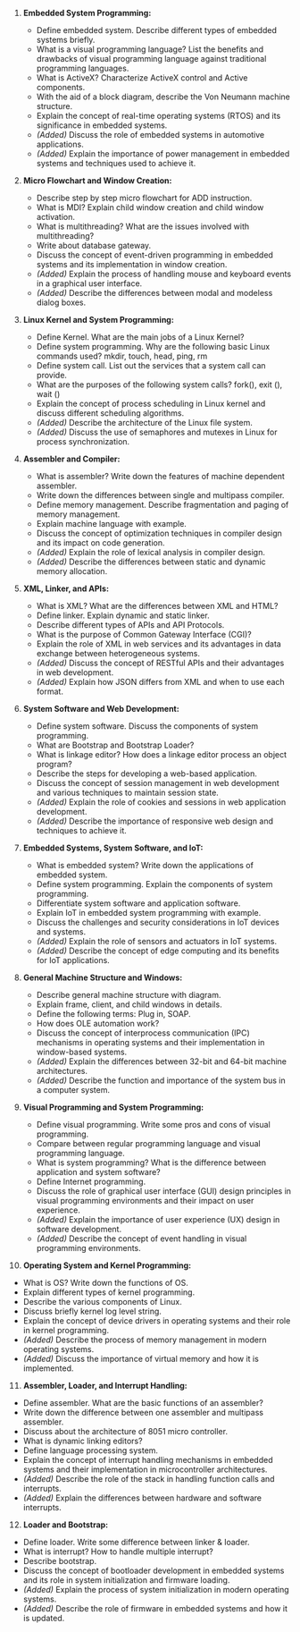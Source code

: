 1. **Embedded System Programming:**
    
    - Define embedded system. Describe different types of embedded systems briefly.
    - What is a visual programming language? List the benefits and drawbacks of visual programming language against traditional programming languages.
    - What is ActiveX? Characterize ActiveX control and Active components.
    - With the aid of a block diagram, describe the Von Neumann machine structure.
    - Explain the concept of real-time operating systems (RTOS) and its significance in embedded systems.
    - _(Added)_ Discuss the role of embedded systems in automotive applications.
    - _(Added)_ Explain the importance of power management in embedded systems and techniques used to achieve it.
2. **Micro Flowchart and Window Creation:**
    
    - Describe step by step micro flowchart for ADD instruction.
    - What is MDI? Explain child window creation and child window activation.
    - What is multithreading? What are the issues involved with multithreading?
    - Write about database gateway.
    - Discuss the concept of event-driven programming in embedded systems and its implementation in window creation.
    - _(Added)_ Explain the process of handling mouse and keyboard events in a graphical user interface.
    - _(Added)_ Describe the differences between modal and modeless dialog boxes.
3. **Linux Kernel and System Programming:**
    
    - Define Kernel. What are the main jobs of a Linux Kernel?
    - Define system programming. Why are the following basic Linux commands used? mkdir, touch, head, ping, rm
    - Define system call. List out the services that a system call can provide.
    - What are the purposes of the following system calls? fork(), exit (), wait ()
    - Explain the concept of process scheduling in Linux kernel and discuss different scheduling algorithms.
    - _(Added)_ Describe the architecture of the Linux file system.
    - _(Added)_ Discuss the use of semaphores and mutexes in Linux for process synchronization.
4. **Assembler and Compiler:**
    
    - What is assembler? Write down the features of machine dependent assembler.
    - Write down the differences between single and multipass compiler.
    - Define memory management. Describe fragmentation and paging of memory management.
    - Explain machine language with example.
    - Discuss the concept of optimization techniques in compiler design and its impact on code generation.
    - _(Added)_ Explain the role of lexical analysis in compiler design.
    - _(Added)_ Describe the differences between static and dynamic memory allocation.
5. **XML, Linker, and APIs:**
    
    - What is XML? What are the differences between XML and HTML?
    - Define linker. Explain dynamic and static linker.
    - Describe different types of APIs and API Protocols.
    - What is the purpose of Common Gateway Interface (CGI)?
    - Explain the role of XML in web services and its advantages in data exchange between heterogeneous systems.
    - _(Added)_ Discuss the concept of RESTful APIs and their advantages in web development.
    - _(Added)_ Explain how JSON differs from XML and when to use each format.
6. **System Software and Web Development:**
    
    - Define system software. Discuss the components of system programming.
    - What are Bootstrap and Bootstrap Loader?
    - What is linkage editor? How does a linkage editor process an object program?
    - Describe the steps for developing a web-based application.
    - Discuss the concept of session management in web development and various techniques to maintain session state.
    - _(Added)_ Explain the role of cookies and sessions in web application development.
    - _(Added)_ Describe the importance of responsive web design and techniques to achieve it.
7. **Embedded Systems, System Software, and IoT:**
    
    - What is embedded system? Write down the applications of embedded system.
    - Define system programming. Explain the components of system programming.
    - Differentiate system software and application software.
    - Explain IoT in embedded system programming with example.
    - Discuss the challenges and security considerations in IoT devices and systems.
    - _(Added)_ Explain the role of sensors and actuators in IoT systems.
    - _(Added)_ Describe the concept of edge computing and its benefits for IoT applications.
8. **General Machine Structure and Windows:**
    
    - Describe general machine structure with diagram.
    - Explain frame, client, and child windows in details.
    - Define the following terms: Plug in, SOAP.
    - How does OLE automation work?
    - Discuss the concept of interprocess communication (IPC) mechanisms in operating systems and their implementation in window-based systems.
    - _(Added)_ Explain the differences between 32-bit and 64-bit machine architectures.
    - _(Added)_ Describe the function and importance of the system bus in a computer system.
9. **Visual Programming and System Programming:**
    
    - Define visual programming. Write some pros and cons of visual programming.
    - Compare between regular programming language and visual programming language.
    - What is system programming? What is the difference between application and system software?
    - Define Internet programming.
    - Discuss the role of graphical user interface (GUI) design principles in visual programming environments and their impact on user experience.
    - _(Added)_ Explain the importance of user experience (UX) design in software development.
    - _(Added)_ Describe the concept of event handling in visual programming environments.
10. **Operating System and Kernel Programming:**
    

- What is OS? Write down the functions of OS.
- Explain different types of kernel programming.
- Describe the various components of Linux.
- Discuss briefly kernel log level string.
- Explain the concept of device drivers in operating systems and their role in kernel programming.
- _(Added)_ Describe the process of memory management in modern operating systems.
- _(Added)_ Discuss the importance of virtual memory and how it is implemented.

11. **Assembler, Loader, and Interrupt Handling:**

- Define assembler. What are the basic functions of an assembler?
- Write down the difference between one assembler and multipass assembler.
- Discuss about the architecture of 8051 micro controller.
- What is dynamic linking editors?
- Define language processing system.
- Explain the concept of interrupt handling mechanisms in embedded systems and their implementation in microcontroller architectures.
- _(Added)_ Describe the role of the stack in handling function calls and interrupts.
- _(Added)_ Explain the differences between hardware and software interrupts.

12. **Loader and Bootstrap:**

- Define loader. Write some difference between linker & loader.
- What is interrupt? How to handle multiple interrupt?
- Describe bootstrap.
- Discuss the concept of bootloader development in embedded systems and its role in system initialization and firmware loading.
- _(Added)_ Explain the process of system initialization in modern operating systems.
- _(Added)_ Describe the role of firmware in embedded systems and how it is updated.